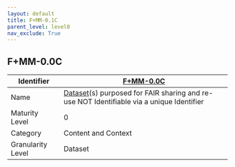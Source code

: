 ```yaml
---
layout: default
title: F+MM-0.1C
parent_level: level0
nav_exclude: True
---
```


## F+MM-0.0C

| Identifier | [F+MM-0.0C](https://github.com/FAIRplus/Data-Maturity/edit/v0.3/docs/_indicators/1.F+MM-0.0C.md) |
| --------- | ----------|
| Name | [Dataset](https://fairplus.github.io/Data-Maturity/docs/Glossary/#dataset)(s) purposed for FAIR sharing and re-use NOT Identifiable via a unique Identifier |
| Maturity Level | 0 |
| Category | Content and Context |
| Granularity Level | Dataset |
